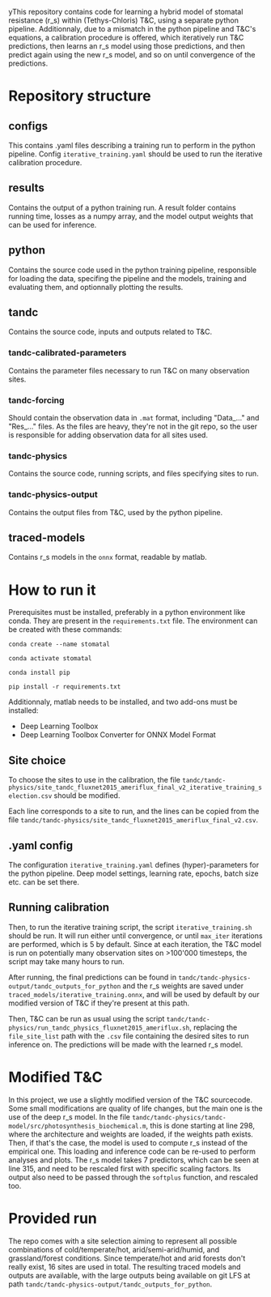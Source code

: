 yThis repository contains code for learning a hybrid model of stomatal resistance (r_s) within (Tethys-Chloris) T&C, using a separate python pipeline. Additionnaly, due to a mismatch in the python pipeline and T&C's equations, a calibration procedure is offered, which iteratively run T&C predictions, then learns an r_s model using those predictions, and then predict again using the new r_s model, and so on until convergence of the predictions.

# Repository structure
## configs
This contains .yaml files describing a training run to perform in the python pipeline. Config ```iterative_training.yaml``` should be used to run the iterative calibration procedure.

## results
Contains the output of a python training run. A result folder contains running time, losses as a numpy array, and the model output weights that can be used for inference.

## python
Contains the source code used in the python training pipeline, responsible for loading the data, specifing the pipeline and the models, training and evaluating them, and optionnally plotting the results.

## tandc
Contains the source code, inputs and outputs related to T&C.
### tandc-calibrated-parameters
Contains the parameter files necessary to run T&C on many observation sites.
### tandc-forcing
Should contain the observation data in ```.mat``` format, including "Data_..." and "Res_..." files. As the files are heavy, they're not in the git repo, so the user is responsible for adding observation data for all sites used.
### tandc-physics
Contains the source code, running scripts, and files specifying sites to run.
### tandc-physics-output
Contains the output files from T&C, used by the python pipeline.

## traced-models
Contains r_s models in the ```onnx``` format, readable by matlab.

# How to run it
Prerequisites must be installed, preferably in a python environment like conda.
They are present in the ```requirements.txt``` file.
The environment can be created with these commands:

```conda create --name stomatal```

```conda activate stomatal```

```conda install pip```

```pip install -r requirements.txt```

Additionnaly, matlab needs to be installed, and two add-ons must be installed: 
* Deep Learning Toolbox
* Deep Learning Toolbox Converter for ONNX Model Format

## Site choice
To choose the sites to use in the calibration, the file ```tandc/tandc-physics/site_tandc_fluxnet2015_ameriflux_final_v2_iterative_training_selection.csv``` should be modified. 

Each line corresponds to a site to run, and the lines can be copied from the file ```tandc/tandc-physics/site_tandc_fluxnet2015_ameriflux_final_v2.csv```.

## .yaml config
The configuration ```iterative_training.yaml``` defines (hyper)-parameters for the python pipeline. Deep model settings, learning rate, epochs, batch size etc. can be set there.

## Running calibration
Then, to run the iterative training script, the script ```iterative_training.sh``` should be run.
It will run either until convergence, or until ```max_iter``` iterations are performed, which is 5 by default.
Since at each iteration, the T&C model is run on potentially many observation sites on >100'000 timesteps, the script may take many hours to run.

After running, the final predictions can be found in ```tandc/tandc-physics-output/tandc_outputs_for_python``` and the r_s weights are saved under ```traced_models/iterative_training.onnx```, and will be used by default by our modified version of T&C if they're present at this path.

Then, T&C can be run as usual using the script ```tandc/tandc-physics/run_tandc_physics_fluxnet2015_ameriflux.sh```, replacing the ```file_site_list``` path with the ```.csv``` file containing the desired sites to run inference on. The predictions will be made with the learned r_s model.


# Modified T&C
In this project, we use a slightly modified version of the T&C sourcecode. Some small modifications are quality of life changes, but the main one is the use of the deep r_s model. In the file ```tandc/tandc-physics/tandc-model/src/photosynthesis_biochemical.m```, this is done starting at line 298, where the architecture and weights are loaded, if the weights path exists. Then, if that's the case, the model is used to compute r_s instead of the empirical one. This loading and inference code can be re-used to perform analyses and plots. The r_s model takes 7 predictors, which can be seen at line 315, and need to be rescaled first with specific scaling factors. Its output also need to be passed through the ```softplus``` function, and rescaled too. 

# Provided run
The repo comes with a site selection aiming to represent all possible combinations of cold/temperate/hot, arid/semi-arid/humid, and grassland/forest conditions. Since temperate/hot and arid forests don't really exist, 16 sites are used in total. The resulting traced models and outputs are available, with the large outputs being available on git LFS at path ```tandc/tandc-physics-output/tandc_outputs_for_python```.
